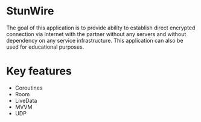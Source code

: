 # StunWire

The goal of this application is to provide ability to establish direct encrypted connection via Internet with the partner without any servers and without dependency on any service infrastructure. This application can also be used for educational purposes.

# Key features
- Coroutines
- Room
- LiveData
- MVVM
- UDP
